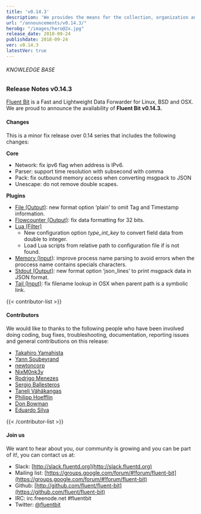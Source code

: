 ```yaml
---
title: 'v0.14.3'
description: 'We provides the means for the collection, organization and computerized retrieval of knowledgeand Lightweight Data Forwarder for Linux, BSD and OSX. We are proud to announce the availability of Fluent Bit v0.14.3.'
url: "/announcements/v0.14.3/"
herobg: "/images/hero@2x.jpg"
release_date: 2018-09-24
publishdate: 2018-09-24
ver: v0.14.3
latestVer: true
---
```



###### KNOWLEDGE BASE

### Release Notes v0.14.3

[Fluent Bit](https://fluentbit.io/) is a Fast and Lightweight Data Forwarder for Linux, BSD and OSX. We are proud to announce the availability of **Fluent Bit v0.14.3.**

#### Changes

This is a minor fix release over 0.14 series that includes the following changes:

**Core**

* Network: fix ipv6 flag when address is IPv6.
* Parser: support time resolution with subsecond with comma
* Pack: fix outbound memory access when converting msgpack to JSON
* Unescape: do not remove double scapes.
  
**Plugins**

* [File (Output)](https://docs.fluentbit.io/manual/output/file): new format option ‘plain’ to omit Tag and Timestamp information.
* [Flowcounter (Output)](https://docs.fluentbit.io/manual/output/flowcounter): fix data formatting for 32 bits.
* [Lua (Filter)](https://docs.fluentbit.io/manual/filter/lua)
  * New configuration option _type_int_key_ to convert field data from double to integer.
  * Load Lua scripts from relative path to configuration file if is not found.
* [Memory (Input)](https://docs.fluentbit.io/manual/input/mem): improve process name parsing to avoid errors when the proccess name contains specials characters.
* [Stdout (Output)](https://docs.fluentbit.io/manual/output/stdout): new format option ‘json_lines’ to print msgpack data in JSON format.
* [Tail (Input)](https://docs.fluentbit.io/manual/input/tail): fix filename lookup in OSX when parent path is a symbolic link.



{{< contributor-list >}}

#### Contributors

We would like to thanks to the following people who have been involved doing coding, bug fixes, troubleshooting, documentation, reporting issues and general contributions on this release:


* [Takahiro Yamahista](https://github.com/nokute78)
* [Yann Soubeyrand](https://github.com/yann-soubeyrand)
* [newtoncorp](https://github.com/newtoncorp)
* [NixM0nk3y](https://github.com/NixM0nk3y)
* [Rodrigo Menezes](https://github.com/rdrgmnzs)
* [Sergio Ballesteros](https://github.com/ese)
* [Taneli Vähäkangas](https://github.com/taneli76)
* [Philipp Hoefflin](https://github.com/phoefflin)
* [Don Bowman](https://github.com/donbowman)
* [Eduardo Silva](https://github.com/edsiper)

{{< /contributor-list >}}

#### Join us

We want to hear about you, our community is growing and you can be part of it!, you can contact us at:

* Slack: [http://slack.fluentd.org](http://slack.fluentd.org)
* Mailing list: [https://groups.google.com/forum/#!forum/fluent-bit](https://groups.google.com/forum/#!forum/fluent-bit)
* Github: [http://github.com/fluent/fluent-bit](https://github.com/fluent/fluent-bit)
* IRC: irc.freenode.net #fluentbit
* Twitter: [@fluentbit](https://twitter.com/fluentbit)